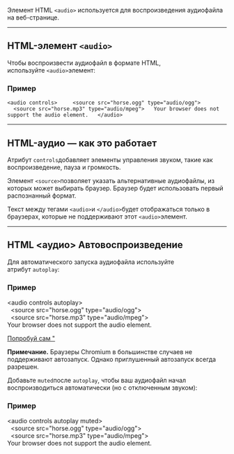 Элемент HTML `<audio>` используется для воспроизведения аудиофайла на веб-странице.

---

## HTML-элемент `<audio>`

Чтобы воспроизвести аудиофайл в формате HTML, используйте `<audio>`элемент:

### Пример

`<audio controls>  
  <source src="horse.ogg" type="audio/ogg">  
  <source src="horse.mp3" type="audio/mpeg">  
Your browser does not support the audio element.  
</audio>`


---

## HTML-аудио — как это работает

Атрибут `controls`добавляет элементы управления звуком, такие как воспроизведение, пауза и громкость.

Элемент `<source>`позволяет указать альтернативные аудиофайлы, из которых может выбирать браузер. Браузер будет использовать первый распознанный формат.

Текст между тегами `<audio>`и `</audio>`будет отображаться только в браузерах, которые не поддерживают этот `<audio>`элемент.

---

## HTML <аудио> Автовоспроизведение

Для автоматического запуска аудиофайла используйте атрибут `autoplay`:

### Пример

<audio controls autoplay>  
  <source src="horse.ogg" type="audio/ogg">  
  <source src="horse.mp3" type="audio/mpeg">  
Your browser does not support the audio element.  
</audio>

[Попробуй сам "](https://www.w3schools.com/html/tryit.asp?filename=tryhtml5_audio_autoplay)

**Примечание.** Браузеры Chromium в большинстве случаев не поддерживают автозапуск. Однако приглушенный автозапуск всегда разрешен.

Добавьте `muted`после `autoplay`, чтобы ваш аудиофайл начал воспроизводиться автоматически (но с отключенным звуком):

### Пример

<audio controls autoplay muted>  
  <source src="horse.ogg" type="audio/ogg">  
  <source src="horse.mp3" type="audio/mpeg">  
Your browser does not support the audio element.  
</audio>